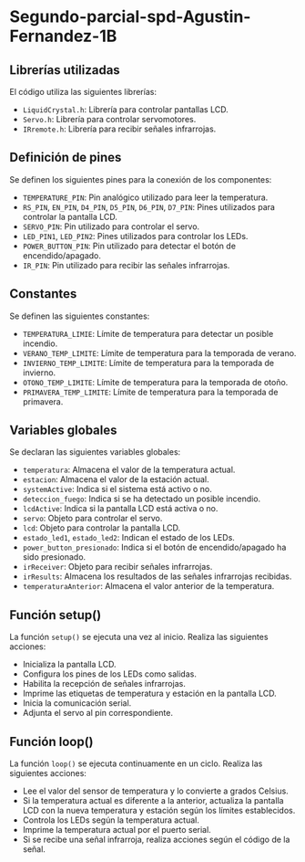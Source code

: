 # Segundo-parcial-spd-Agustin-Fernandez-1B
## Librerías utilizadas

El código utiliza las siguientes librerías:

- `LiquidCrystal.h`: Librería para controlar pantallas LCD.
- `Servo.h`: Librería para controlar servomotores.
- `IRremote.h`: Librería para recibir señales infrarrojas.

## Definición de pines

Se definen los siguientes pines para la conexión de los componentes:

- `TEMPERATURE_PIN`: Pin analógico utilizado para leer la temperatura.
- `RS_PIN`, `EN_PIN`, `D4_PIN`, `D5_PIN`, `D6_PIN`, `D7_PIN`: Pines utilizados para controlar la pantalla LCD.
- `SERVO_PIN`: Pin utilizado para controlar el servo.
- `LED_PIN1`, `LED_PIN2`: Pines utilizados para controlar los LEDs.
- `POWER_BUTTON_PIN`: Pin utilizado para detectar el botón de encendido/apagado.
- `IR_PIN`: Pin utilizado para recibir las señales infrarrojas.

## Constantes

Se definen las siguientes constantes:

- `TEMPERATURA_LIMIE`: Límite de temperatura para detectar un posible incendio.
- `VERANO_TEMP_LIMITE`: Límite de temperatura para la temporada de verano.
- `INVIERNO_TEMP_LIMITE`: Límite de temperatura para la temporada de invierno.
- `OTONO_TEMP_LIMITE`: Límite de temperatura para la temporada de otoño.
- `PRIMAVERA_TEMP_LIMITE`: Límite de temperatura para la temporada de primavera.

## Variables globales

Se declaran las siguientes variables globales:

- `temperatura`: Almacena el valor de la temperatura actual.
- `estacion`: Almacena el valor de la estación actual.
- `systemActive`: Indica si el sistema está activo o no.
- `deteccion_fuego`: Indica si se ha detectado un posible incendio.
- `lcdActive`: Indica si la pantalla LCD está activa o no.
- `servo`: Objeto para controlar el servo.
- `lcd`: Objeto para controlar la pantalla LCD.
- `estado_led1`, `estado_led2`: Indican el estado de los LEDs.
- `power_button_presionado`: Indica si el botón de encendido/apagado ha sido presionado.
- `irReceiver`: Objeto para recibir señales infrarrojas.
- `irResults`: Almacena los resultados de las señales infrarrojas recibidas.
- `temperaturaAnterior`: Almacena el valor anterior de la temperatura.

## Función setup()

La función `setup()` se ejecuta una vez al inicio. Realiza las siguientes acciones:

- Inicializa la pantalla LCD.
- Configura los pines de los LEDs como salidas.
- Habilita la recepción de señales infrarrojas.
- Imprime las etiquetas de temperatura y estación en la pantalla LCD.
- Inicia la comunicación serial.
- Adjunta el servo al pin correspondiente.

## Función loop()

La función `loop()` se ejecuta continuamente en un ciclo. Realiza las siguientes acciones:

- Lee el valor del sensor de temperatura y lo convierte a grados Celsius.
- Si la temperatura actual es diferente a la anterior, actualiza la pantalla LCD con la nueva temperatura y estación según los límites establecidos.
- Controla los LEDs según la temperatura actual.
- Imprime la temperatura actual por el puerto serial.
- Si se recibe una señal infrarroja, realiza acciones según el código de la señal.

